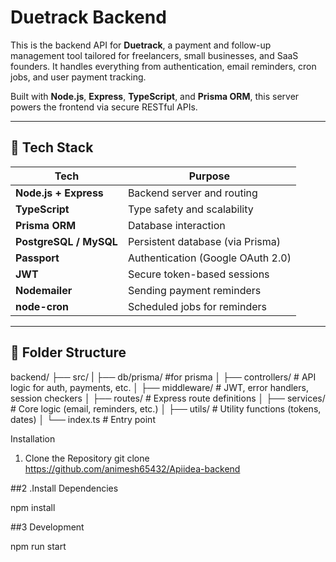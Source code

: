 # Duetrack Backend

This is the backend API for **Duetrack**, a payment and follow-up management tool tailored for freelancers, small businesses, and SaaS founders. It handles everything from authentication, email reminders, cron jobs, and user payment tracking.

Built with **Node.js**, **Express**, **TypeScript**, and **Prisma ORM**, this server powers the frontend via secure RESTful APIs.

---

## 🚀 Tech Stack

| Tech                   | Purpose                                  |
|------------------------|-------------------------------------------|
| **Node.js + Express**  | Backend server and routing                |
| **TypeScript**         | Type safety and scalability               |
| **Prisma ORM**         | Database interaction                      |
| **PostgreSQL / MySQL** | Persistent database (via Prisma)          |
| **Passport**           | Authentication (Google OAuth 2.0)         |
| **JWT**                | Secure token-based sessions               |
| **Nodemailer**         | Sending payment reminders                 |
| **node-cron**          | Scheduled jobs for reminders              |

---

## 📁 Folder Structure

backend/
├── src/
| ├── db/prisma/ #for prisma
│ ├── controllers/ # API logic for auth, payments, etc.
│ ├── middleware/ # JWT, error handlers, session checkers
│ ├── routes/ # Express route definitions
│ ├── services/ # Core logic (email, reminders, etc.)
│ ├── utils/ # Utility functions (tokens, dates)
│ └── index.ts # Entry point



 Installation
1. Clone the Repository
git clone https://github.com/animesh65432/Apiidea-backend

##2 .Install Dependencies

npm install

##3 Development

npm run start
